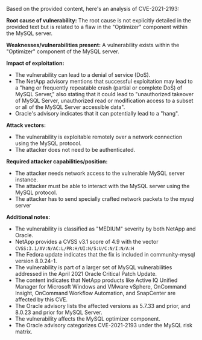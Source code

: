Based on the provided content, here's an analysis of CVE-2021-2193:

**Root cause of vulnerability:** The root cause is not explicitly detailed in the provided text but is related to a flaw in the "Optimizer" component within the MySQL server.

**Weaknesses/vulnerabilities present:** A vulnerability exists within the "Optimizer" component of the MySQL server.

**Impact of exploitation:**
*   The vulnerability can lead to a denial of service (DoS).
*   The NetApp advisory mentions that successful exploitation may lead to a "hang or frequently repeatable crash (partial or complete DoS) of MySQL Server," also stating that it could lead to "unauthorized takeover of MySQL Server, unauthorized read or modification access to a subset or all of the MySQL Server accessible data".
*   Oracle's advisory indicates that it can potentially lead to a "hang".

**Attack vectors:**
*   The vulnerability is exploitable remotely over a network connection using the MySQL protocol.
*   The attacker does not need to be authenticated.

**Required attacker capabilities/position:**
*   The attacker needs network access to the vulnerable MySQL server instance.
*   The attacker must be able to interact with the MySQL server using the MySQL protocol.
*   The attacker has to send specially crafted network packets to the mysql server

**Additional notes:**

*   The vulnerability is classified as "MEDIUM" severity by both NetApp and Oracle.
*   NetApp provides a CVSS v3.1 score of 4.9 with the vector `CVSS:3.1/AV:N/AC:L/PR:H/UI:N/S:U/C:N/I:N/A:H`
*   The Fedora update indicates that the fix is included in community-mysql version 8.0.24-1.
*   The vulnerability is part of a larger set of MySQL vulnerabilities addressed in the April 2021 Oracle Critical Patch Update.
*   The content indicates that NetApp products like Active IQ Unified Manager for Microsoft Windows and VMware vSphere, OnCommand Insight, OnCommand Workflow Automation, and SnapCenter are affected by this CVE.
*   The Oracle advisory lists the affected versions as 5.7.33 and prior, and 8.0.23 and prior for MySQL Server.
*  The vulnerability affects the MySQL optimizer component.
*   The Oracle advisory categorizes CVE-2021-2193 under the MySQL risk matrix.